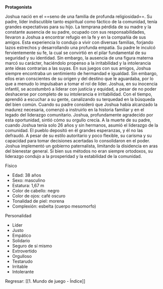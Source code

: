 
**Protagonista**

Joshua nació en el ==seno de una familia de profunda religiosidad==. Su padre, líder indiscutible tanto espiritual como fáctico de la comunidad, tenía grandes expectativas para su hijo. La temprana pérdida de su madre y la constante ausencia de su padre, ocupado con sus responsabilidades, llevaron a Joshua a encontrar refugio en la fe y en la compañía de sus amigos.
Esta experiencia lo condujo a vivir con diversas familias, forjando lazos estrechos y desarrollando una profunda empatía. Su padre le inculcó fervientemente su fe, la cual se convirtió en el pilar fundamental de su seguridad y su identidad. Sin embargo, la ausencia de una figura materna marcó su carácter, haciéndolo propenso a la irritabilidad y la intolerancia ante ideas contrarias a las suyas.
En sus juegos con sus amigos, Joshua siempre encontraba un sentimiento de hermandad e igualdad. Sin embargo, ellos eran conscientes de su origen y del destino que le aguardaba, por lo que a menudo lo impulsaban a tomar el rol de líder. Joshua, en su inocencia infantil, se acostumbró a liderar con justicia y equidad, a pesar de no poder deshacerse por completo de su intolerancia e irritabilidad.
Con el tiempo, aprendió a escuchar a su gente, canalizando su terquedad en la búsqueda del bien común. Cuando su padre consideró que Joshua había alcanzado la madurez necesaria, comenzó a instruirlo en la historia familiar y en el legado del liderazgo comunitario. Joshua, profundamente agradecido por esta oportunidad, sintió cómo su orgullo crecía.
A la muerte de su padre, cuando Joshua tenía solo 26 años y sin hermanos, asumió el liderazgo de la comunidad. El pueblo depositó en él grandes esperanzas, y él no las defraudó. A pesar de su estilo autoritario y poco flexible, su carisma y su capacidad para tomar decisiones acertadas lo consolidaron en el poder.
Joshua implementó un gobierno paternalista, limitando la disidencia en aras del bienestar general. Si bien sus métodos no eran siempre ortodoxos, su liderazgo condujo a la prosperidad y la estabilidad de la comunidad.

Físico

- Edad: 38 años
- Sexo: masculino
- Estatura: 1,67 m
- Color de cabello: negro
- Color de ojos: café oscuro
- Tonalidad de piel: morena
- Complexión: esbelta (cuerpo mesomorfo)

Personalidad

- Líder
- Justo
- Empático
- Solidario
- Seguro de sí mismo
- Extrovertido
- Orgulloso
- Testarudo
- Irritable
- Intolerante


Regresar: [[1. Mundo de juego - Índice]]
